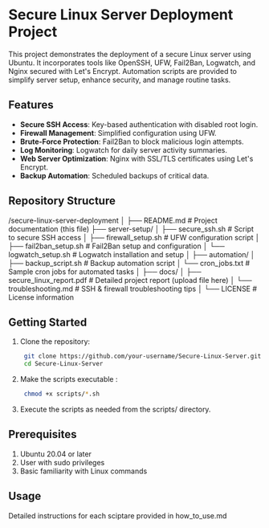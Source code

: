 # Secure Linux Server Deployment Project

This project demonstrates the deployment of a secure Linux server using Ubuntu. It incorporates tools like OpenSSH, UFW, Fail2Ban, Logwatch, and Nginx secured with Let's Encrypt. Automation scripts are provided to simplify server setup, enhance security, and manage routine tasks.

## Features
- **Secure SSH Access**: Key-based authentication with disabled root login.
- **Firewall Management**: Simplified configuration using UFW.
- **Brute-Force Protection**: Fail2Ban to block malicious login attempts.
- **Log Monitoring**: Logwatch for daily server activity summaries.
- **Web Server Optimization**: Nginx with SSL/TLS certificates using Let's Encrypt.
- **Backup Automation**: Scheduled backups of critical data.

## Repository Structure

/secure-linux-server-deployment
│
├── README.md                   # Project documentation (this file)
├── server-setup/
│   ├── secure_ssh.sh           # Script to secure SSH access
│   ├── firewall_setup.sh       # UFW configuration script
│   ├── fail2ban_setup.sh       # Fail2Ban setup and configuration
│   └── logwatch_setup.sh       # Logwatch installation and setup
│
├── automation/
│   ├── backup_script.sh        # Backup automation script
│   └── cron_jobs.txt           # Sample cron jobs for automated tasks
│
├── docs/
│   ├── secure_linux_report.pdf # Detailed project report (upload file here)
│   └── troubleshooting.md      # SSH & firewall troubleshooting tips
│
└── LICENSE                     # License information


## Getting Started
1. Clone the repository:
   ```bash
    git clone https://github.com/your-username/Secure-Linux-Server.git
    cd Secure-Linux-Server
   
2. Make the scripts executable :
    ```bash
     chmod +x scripts/*.sh
3. Execute the scripts as needed from the scripts/ directory.

## Prerequisites

1. Ubuntu 20.04 or later
2. User with sudo privileges
3. Basic familiarity with Linux commands

## Usage

Detailed instructions for each sciptare provided in how_to_use.md
  
